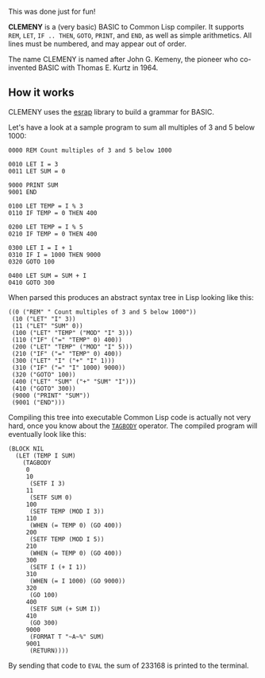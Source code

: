 This was done just for fun!

**CLEMENY** is a (very basic) BASIC to Common Lisp compiler. It supports `REM`, `LET`, `IF .. THEN`, `GOTO`, `PRINT`, and `END`, as well as simple arithmetics. All lines must be numbered, and may appear out of order.

The name CLEMENY is named after John G. Kemeny, the pioneer who co-invented BASIC with Thomas E. Kurtz in 1964.

## How it works

CLEMENY uses the [esrap](http://scymtym.github.io/esrap/) library to build a grammar for BASIC.

Let's have a look at a sample program to sum all multiples of 3 and 5 below 1000:

```
0000 REM Count multiples of 3 and 5 below 1000

0010 LET I = 3
0011 LET SUM = 0

9000 PRINT SUM
9001 END

0100 LET TEMP = I % 3
0110 IF TEMP = 0 THEN 400

0200 LET TEMP = I % 5
0210 IF TEMP = 0 THEN 400

0300 LET I = I + 1
0310 IF I = 1000 THEN 9000
0320 GOTO 100

0400 LET SUM = SUM + I
0410 GOTO 300
```

When parsed this produces an abstract syntax tree in Lisp looking like this:

```
((0 ("REM" " Count multiples of 3 and 5 below 1000")) 
 (10 ("LET" "I" 3))
 (11 ("LET" "SUM" 0)) 
 (100 ("LET" "TEMP" ("MOD" "I" 3)))
 (110 ("IF" ("=" "TEMP" 0) 400)) 
 (200 ("LET" "TEMP" ("MOD" "I" 5)))
 (210 ("IF" ("=" "TEMP" 0) 400)) 
 (300 ("LET" "I" ("+" "I" 1)))
 (310 ("IF" ("=" "I" 1000) 9000)) 
 (320 ("GOTO" 100))
 (400 ("LET" "SUM" ("+" "SUM" "I"))) 
 (410 ("GOTO" 300)) 
 (9000 ("PRINT" "SUM"))
 (9001 ("END"))) 
```

Compiling this tree into executable Common Lisp code is actually not very hard, once you know about the [`TAGBODY`](http://clhs.lisp.se/Body/s_tagbod.htm#tagbody) operator. The compiled program will eventually look like this:

```
(BLOCK NIL
  (LET (TEMP I SUM)
    (TAGBODY
     0
     10
      (SETF I 3)
     11
      (SETF SUM 0)
     100
      (SETF TEMP (MOD I 3))
     110
      (WHEN (= TEMP 0) (GO 400))
     200
      (SETF TEMP (MOD I 5))
     210
      (WHEN (= TEMP 0) (GO 400))
     300
      (SETF I (+ I 1))
     310
      (WHEN (= I 1000) (GO 9000))
     320
      (GO 100)
     400
      (SETF SUM (+ SUM I))
     410
      (GO 300)
     9000
      (FORMAT T "~A~%" SUM)
     9001
      (RETURN)))) 
``` 

By sending that code to `EVAL` the sum of 233168 is printed to the terminal.
